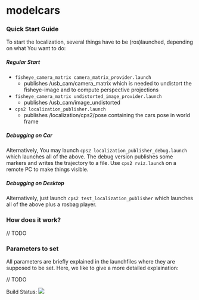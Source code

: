# modelcars

### Quick Start Guide

To start the localization, several things have to be (ros)launched, depending on what You want to do:

##### Regular Start

* `fisheye_camera_matrix camera_matrix_provider.launch`
    * publishes /usb_cam/camera_matrix which is needed to undistort the fisheye-image and to compute perspective projections
* `fisheye_camera_matrix undistorted_image_provider.launch`
    * publishes /usb_cam/image_undistorted
* `cps2 localization_publisher.launch`
    * publishes /localization/cps2/pose containing the cars pose in world frame

##### Debugging on Car

Alternatively, You may launch `cps2 localization_publisher_debug.launch` which launches all of the above. The debug version publishes some markers and writes the trajectory to a file. Use `cps2 rviz.launch` on a remote PC to make things visible.

##### Debugging on Desktop

Alternatively, just launch `cps2 test_localization_publisher` which launches all of the above plus a rosbag player.

### How does it work?

// TODO

### Parameters to set

All parameters are briefly explained in the launchfiles where they are supposed to be set. Here, we like to give a more detailed explaination:

// TODO


Build Status: ![](https://travis-ci.org/mauriceAlthoff/modelcars.svg?branch=master)
